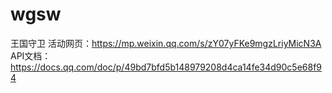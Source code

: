 # wgsw
王国守卫
活动网页：https://mp.weixin.qq.com/s/zY07yFKe9mgzLriyMicN3A  
API文档：https://docs.qq.com/doc/p/49bd7bfd5b148979208d4ca14fe34d90c5e68f94
